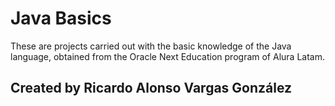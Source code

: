 # Java Basics

These are projects carried out with the basic knowledge of the Java language, obtained from the Oracle Next Education program of Alura Latam.

## Created by Ricardo Alonso Vargas González
